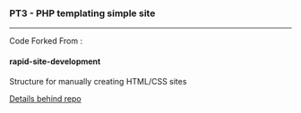 ### PT3 - PHP templating simple site



______________________________________
Code Forked From :

#### rapid-site-development
Structure for manually creating HTML/CSS sites



[Details behind repo](https://gist.github.com/MWins/d98c3df6e921683e648e)
